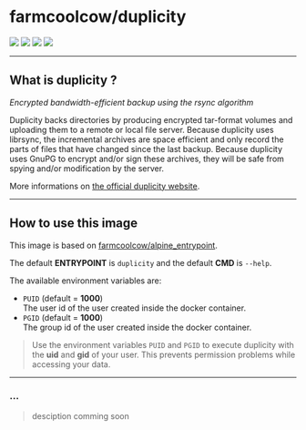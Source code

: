 # farmcoolcow/duplicity 
![](https://images.microbadger.com/badges/version/farmcoolcow/duplicity.svg) ![](https://images.microbadger.com/badges/commit/farmcoolcow/duplicity.svg) ![](https://images.microbadger.com/badges/image/farmcoolcow/duplicity.svg) ![](https://images.microbadger.com/badges/license/farmcoolcow/duplicity.svg)

---

## What is duplicity ?

*Encrypted bandwidth-efficient backup using the rsync algorithm*

Duplicity backs directories by producing encrypted tar-format volumes and uploading them to a remote or local file server. Because duplicity uses librsync, the incremental archives are space efficient and only record the parts of files that have changed since the last backup. Because duplicity uses GnuPG to encrypt and/or sign these archives, they will be safe from spying and/or modification by the server.

More informations on [the official duplicity website](http://duplicity.nongnu.org/).

---

## How to use this image

This image is based on [farmcoolcow/alpine_entrypoint](https://hub.docker.com/r/farmcoolcow/alpine_entrypoint/).

The default **ENTRYPOINT** is ```duplicity``` and the default **CMD** is ```--help```.

The available environment variables are:
  * ```PUID``` (default = **1000**)  
    The user id of the user created inside the docker container.
  * ```PGID``` (default = **1000**)  
    The group id of the user created inside the docker container.

  > Use the environment variables ```PUID``` and ```PGID``` to execute duplicity with the **uid** and **gid** of your user. This prevents permission problems while accessing your data.

---

### ...

> desciption comming soon

